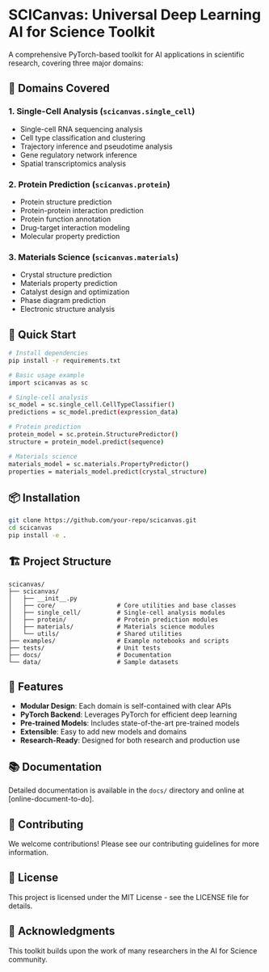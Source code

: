 # SCICanvas: Universal Deep Learning AI for Science Toolkit

A comprehensive PyTorch-based toolkit for AI applications in scientific research, covering three major domains:

## 🧬 Domains Covered

### 1. Single-Cell Analysis (`scicanvas.single_cell`)
- Single-cell RNA sequencing analysis
- Cell type classification and clustering
- Trajectory inference and pseudotime analysis
- Gene regulatory network inference
- Spatial transcriptomics analysis

### 2. Protein Prediction (`scicanvas.protein`)
- Protein structure prediction
- Protein-protein interaction prediction
- Protein function annotation
- Drug-target interaction modeling
- Molecular property prediction

### 3. Materials Science (`scicanvas.materials`)
- Crystal structure prediction
- Materials property prediction
- Catalyst design and optimization
- Phase diagram prediction
- Electronic structure analysis

## 🚀 Quick Start

```bash
# Install dependencies
pip install -r requirements.txt

# Basic usage example
import scicanvas as sc

# Single-cell analysis
sc_model = sc.single_cell.CellTypeClassifier()
predictions = sc_model.predict(expression_data)

# Protein prediction
protein_model = sc.protein.StructurePredictor()
structure = protein_model.predict(sequence)

# Materials science
materials_model = sc.materials.PropertyPredictor()
properties = materials_model.predict(crystal_structure)
```

## 📦 Installation

```bash
git clone https://github.com/your-repo/scicanvas.git
cd scicanvas
pip install -e .
```

## 🏗️ Project Structure

```
scicanvas/
├── scicanvas/
│   ├── __init__.py
│   ├── core/                 # Core utilities and base classes
│   ├── single_cell/          # Single-cell analysis modules
│   ├── protein/              # Protein prediction modules
│   ├── materials/            # Materials science modules
│   └── utils/                # Shared utilities
├── examples/                 # Example notebooks and scripts
├── tests/                    # Unit tests
├── docs/                     # Documentation
└── data/                     # Sample datasets
```

## 🔬 Features

- **Modular Design**: Each domain is self-contained with clear APIs
- **PyTorch Backend**: Leverages PyTorch for efficient deep learning
- **Pre-trained Models**: Includes state-of-the-art pre-trained models
- **Extensible**: Easy to add new models and domains
- **Research-Ready**: Designed for both research and production use

## 📚 Documentation

Detailed documentation is available in the `docs/` directory and online at [online-document-to-do].

## 🤝 Contributing

We welcome contributions! Please see our contributing guidelines for more information.

## 📄 License

This project is licensed under the MIT License - see the LICENSE file for details.

## 🙏 Acknowledgments

This toolkit builds upon the work of many researchers in the AI for Science community. 
